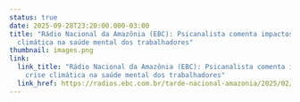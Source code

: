 ```yaml
---
status: true
date: 2025-09-28T23:20:00.000-03:00
title: "Rádio Nacional da Amazônia (EBC): Psicanalista comenta impactos da crise
  climática na saúde mental dos trabalhadores"
thumbnail: images.png
link:
  link_title: "Rádio Nacional da Amazônia (EBC): Psicanalista comenta impactos da
    crise climática na saúde mental dos trabalhadores"
  link_href: https://radios.ebc.com.br/tarde-nacional-amazonia/2025/02/psicologo-comenta-impactos-da-crise-climatica-na-saude-mental-dos-trabalhadores?fbclid=IwY2xjawNGzGxleHRuA2FlbQIxMQABHoO2SeKq9dB7_RpEXsXcmwYaNwlIYItQbxt0yo69fZsJhJ6DhALUhj-w3CNr_aem_u0XPduOXiFSl3Y22_aWJjA
---
```

